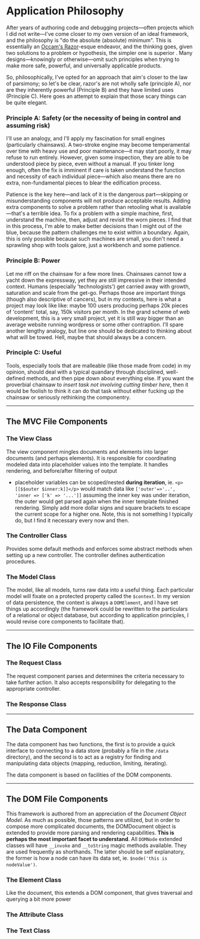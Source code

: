 # Application Philosophy

After years of authoring code and debugging projects—often projects which I did not write—I've come closer to my own version of an ideal framework, and the philosophy is "do the absolute (absolute) minimum". This is essentially an  [Occam's Razor](https://en.wikipedia.org/wiki/Occam's_razor)-esque endeavor, and the thinking goes, given two solutions to a problem or hypothesis, the simpler one is superior . Many designs—knowingly or otherwise—omit such principles when trying to make more safe, powerful, and universally applicable products.

So, philosophically, I've opted for an approach that aim's closer to the law of parsimony; so let's be clear, razor's are not wholly safe (principle A), nor are they inherently powerful (Principle B) and they have limited uses (Principle C). Here goes an attempt to explain that those scary things can be quite elegant.

### Principle A: Safety (or the necessity of being in control and assuming risk)

I'll use an analogy, and I'll apply my fascination for small engines (particularly chainsaws). A two-stroke engine may become temperamental over time with heavy use and poor maintenance—it may start poorly, it may refuse to run entirely. However, given some inspection, they are able to be understood piece by piece, even without a manual. If you tinker long enough, often the fix is imminent if care is taken understand the function and necessity of each individual piece—which also means there are no extra, non-fundamental pieces to blear the edification process.

Patience is the key here—and lack of it is the dangerous part—skipping or misunderstanding components will not produce acceptable results. Adding extra components to solve a problem rather than retooling what is available—that's a terrible idea. To fix a problem with a simple machine, first, understand the machine, then, adjust and revisit the worn pieces. I find that in this process, I'm able to make better decisions than I might out of the blue, because the pattern challenges me to exist within a boundary.  Again, this is only possible because such machines are small, you don't need a sprawling shop with tools galore, just a workbench and some patience.

### Principle B: Power
Let me riff on the chainsaw for a few more lines. Chainsaws cannot tow a yacht down the expressway, yet they are still impressive in their intended context. Humans (especially 'technologists') get carried away with growth, saturation and scale from the get-go. Perhaps those are important things (though also descriptive of cancers), but in my contexts, here is what a project may look like like: maybe 100 users producing perhaps 20k pieces of 'content' total, say, 150k visitors per month. In the grand scheme of web development, this is a very small project, yet it is still way bigger than an average website running wordpress or some other contraption. I'll spare another lengthy analogy, but line one should be dedicated to thinking about what will be towed. Hell, maybe that should always be a concern.

### Principle C: Useful
Tools, especially tools that are malleable (like those made from code) in my opinion, should deal with a typical quandary through disciplined, well-defined methods, and then pipe down about everything else. If you want the proverbial chainsaw to *insert task not involving cutting timber here*, then it would be foolish to think it can do that task without either fucking up the chainsaw or seriously rethinking the componentry.
 
---

## The MVC File Components

### The View Class
The view component mingles documents and elements into larger documents (and perhaps elements). It is responsible for coordinating modeled data into placeholder values into the template. It handles rendering, and before/after filtering of output

- placeholder variables can be scoped/nested **during iteration**, ie. `<p>[[$$outer $inner:k]]</p>` would match data like `['outer'=>'..', 'inner => ['k' => '...']]` assuming the inner key was under iteration, the outer would get parsed again when the inner template finished rendering. Simply add more dollar signs and square brackets to escape the current scope for a higher one. Note, this is not something I typically do, but I find it necessary every now and then.

### The Controller Class

Provides some default methods and enforces some abstract methods when setting up a new controller. The controller defines authentication procedures.

### The Model Class

The model, like all models, turns raw data into a useful thing. Each particular model will fixate on a protected property called the `$context`. In my version of data persistence, the context is always a `DOMElement`, and I have set things up accordingly (the framework could be rewritten to the particulars of a relational or object database, but according to application principles, I would revise core components to facilitate that).

---

## The IO File Components

### The Request Class

The request component parses and determines the criteria necessary to take further action. It also accepts responsibility for delegating to the appropriate controller.

### The Response Class

---

## The Data Component

The data component has two functions, the first is to provide a quick interface to connecting to a data store (probably a file in the `/data` directory), and the second is to act as a registry for finding and manipulating data objects (mapping, reduction, limiting, iterating).

The data component is based on facilities of the DOM components.

---

## The DOM File Components

This framework is authored from an appreciation of the *Document Object Model*. As much as possible, those patterns are utilized, but in order to compose more complicated documents, the DOMDocument object is extended to provide more parsing and rendering capabilities. **This is perhaps the most important facet to understand**. All `DOMNode` extended classes will have  `__invoke` and `__toString` magic methods available. They are used frequently as shorthands. The latter should be self explanatory, the former is how a node can have its data set, ie. `$node('this is nodeValue')`.

### The Element Class

Like the document, this extends a DOM component, that gives traversal and querying a bit more power

### The Attribute Class

### The Text Class

